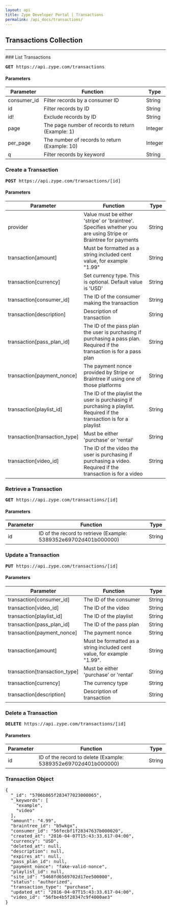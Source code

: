 ```yaml
---
layout: api
title: Zype Developer Portal | Transactions
permalink: /api_docs/transactions/
---
```


## Transactions Collection
<hr>
### List Transactions
<pre><b>GET</b> https://api.zype.com/transactions
</pre>

#### Parameters

Parameter | Function | Type
--------- | -------- | ----
consumer_id   | Filter records by a consumer ID | String
id        | Filter records by ID | String
id!       | Exclude records by ID | String
page | The page number of records to return (Example: 1) | Integer
per_page | The number of records to return (Example: 10) | Integer
q         | Filter records by keyword | String

### Create a Transaction
<pre><b>POST</b> https://api.zype.com/transactions/[id]
</pre>

#### Parameters

Parameter | Function | Type
--------- | -------- | ----
provider | Value must be either 'stripe' or 'braintree'. Specifies whether you are using Stripe or Braintree for payments | String
transaction[amount] | Must be formatted as a string included cent value, for example "1.99" | String
transaction[currency] | Set currency type. This is optional. Default value is 'USD' | String
transaction[consumer_id] | The ID of the consumer making the transaction | String
transaction[description] | Description of transaction | String
transaction[pass_plan_id] | The ID of the pass plan the user is purchasing if purchasing a pass plan. Required if the transaction is for a pass plan | String
transaction[payment_nonce] | The payment nonce provided by Stripe or Braintree if using one of those platforms | String
transaction[playlist_id] | The ID of the playlist the user is purchasing if purchasing a playlist. Required if the transaction is for a playlist | String
transaction[transaction_type] | Must be either 'purchase' or 'rental' | String
transaction[video_id] | The ID of the video the user is purchasing if purchasing a video. Required if the transaction is for a video | String

### Retrieve a Transaction
<pre><b>GET</b> https://api.zype.com/transactions/[id]
</pre>

#### Parameters

Parameter | Function | Type
--------- | -------- | ----
id        | ID of the record to retrieve (Example: 5389352e69702d401b000000) | String

### Update a Transaction
<pre><b>PUT</b> https://api.zype.com/transactions/[id]
</pre>

#### Parameters

Parameter | Function | Type
--------- | -------- | ----
transaction[consumer_id] | The ID of the consumer | String
transaction[video_id] | The ID of the video | String
transaction[playlist_id] | The ID of the playlist | String
transaction[pass_plan_id] | The ID of the pass plan | String
transaction[payment_nonce] | The payment nonce | String
transaction[amount] | Must be formatted as a string included cent value, for example "1.99".| String
transaction[transaction_type] | Must be either 'purchase' or 'rental' | String
transaction[currency] | The currency type | String
transaction[description] | Description of transaction | String

### Delete a Transaction
<pre><b>DELETE</b> https://api.zype.com/transactions/[id]
</pre>

#### Parameters

Parameter | Function | Type
--------- | -------- | ----
id        | ID of the record to delete (Example: 5389352e69702d401b000000) | String

### Transaction Object

<pre>
{
  "_id": "5706b865f283477023000065",
  "_keywords": [
    "example",
    "video"
  ],
  "amount": "4.99",
  "braintree_id": "b5wkgx",
  "consumer_id": "56fecbf1f28347637b000020",
  "created_at": "2016-04-07T15:43:33.617-04:00",
  "currency": "USD",
  "deleted_at": null,
  "description": null,
  "expires_at": null,
  "pass_plan_id": null,
  "payment_nonce": "fake-valid-nonce",
  "playlist_id": null,
  "site_id": "5468fd6569702d17ee500000",
  "status": "authorized",
  "transaction_type": "purchase",
  "updated_at": "2016-04-07T15:43:33.617-04:00",
  "video_id": "56fbe4b5f28347c9f4000ae3"
}
</pre>